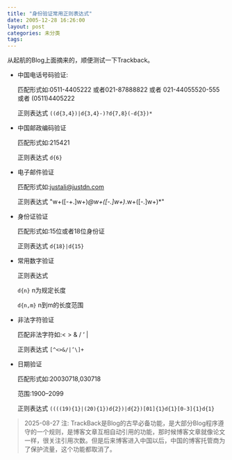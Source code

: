 ```yaml
---
title: "身份验证常用正则表达式"
date: 2005-12-28 16:26:00
layout: post
categories: 未分类
tags: 
---
```


从起航的Blog上面摘来的，顺便测试一下Trackback。

* 中国电话号码验证:

  匹配形式如:0511-4405222 或者021-87888822 或者 021-44055520-555 或者 (0511)4405222

  正则表达式 `((d{3,4})|d{3,4}-)?d{7,8}(-d{3})*`

* 中国邮政编码验证

  匹配形式如:215421

  正则表达式 `d{6}`

* 电子邮件验证

  匹配形式如:justali@justdn.com

  正则表达式 "w+([-+.]w+)*@w+([-.]w+)*.w+([-.]w+)*"

* 身份证验证

  匹配形式如:15位或者18位身份证

  正则表达式 `d{18}|d{15}`

* 常用数字验证

  正则表达式 

  `d{n}` n为规定长度

  `d{n,m}` n到m的长度范围

* 非法字符验证

  匹配非法字符如:< > & / ‘ | 

  正则表达式 `[^<>&/|’\]+`

* 日期验证

  匹配形式如:20030718,030718

  范围:1900–2099

  正则表达式 `((((19){1}|(20){1})d{2})|d{2})[01]{1}d{1}[0-3]{1}d{1}`

> 2025-08-27 注: TrackBack是Blog的古早必备功能，是大部分Blog程序遵守的一个规则，是博客文章互相自动引用的功能，那时候博客文章就像论文一样，很关注引用次数。但是后来博客进入中国以后，中国的博客托管商为了保护流量，这个功能都取消了。